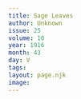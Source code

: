 ```yaml
---
title: Sage Leaves
author: Unknown
issue: 25
volume: 10
year: 1916
month: 43
day: V
tags:
layout: page.njk
image:
---
```

